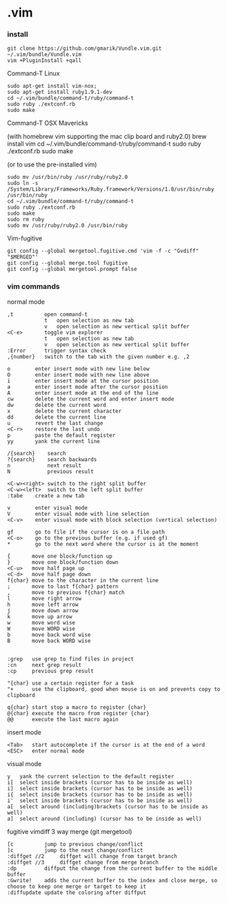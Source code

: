 .vim
====


### install


    git clone https://github.com/gmarik/Vundle.vim.git ~/.vim/bundle/Vundle.vim
    vim +PluginInstall +qall

Command-T Linux

    sudo apt-get install vim-nox;
    sudo apt-get install ruby1.9.1-dev
    cd ~/.vim/bundle/command-t/ruby/command-t
    sudo ruby ./extconf.rb
    sudo make
    
Command-T OSX Mavericks

(with homebrew vim supporting the mac clip board and ruby2.0)
    brew install vim 
    cd ~/.vim/bundle/command-t/ruby/command-t
    sudo ruby ./extconf.rb
    sudo make

(or to use the pre-installed vim)

    sudo mv /usr/bin/ruby /usr/ruby/ruby2.0
    sudo ln -s /System/Library/Frameworks/Ruby.framework/Versions/1.8/usr/bin/ruby /usr/bin/ruby
    cd ~/.vim/bundle/command-t/ruby/command-t
    sudo ruby ./extconf.rb
    sudo make
    sudo rm ruby
    sudo mv /usr/ruby/ruby2.0 /usr/bin/ruby

Vim-fugitive

    git config --global mergetool.fugitive.cmd 'vim -f -c "Gvdiff" "$MERGED"'
    git config --global merge.tool fugitive
    git config --global mergetool.prompt false

### vim commands

normal mode

    ,t          open command-t
                t   open selection as new tab
                v   open selection as new vertical split buffer
    <C-e>       toggle vim explorer
                t   open selection as new tab
                v   open selection as new vertical split buffer
    :Error      trigger syntax check
    ,{number}   switch to the tab with the given number e.g. ,2
   
    o        enter insert mode with new line below
    O        enter insert mode with new line above
    i        enter insert mode at the cursor position
    a        enter insert mode after the cursor position
    A        enter insert mode at the end of the line
    cw       delete the current word and enter insert mode
    dw       delete the current word
    x        delete the current character
    dd       delete the current line
    u        revert the last change
    <C-r>    restore the last undo
    p        paste the default register
    yy       yank the current line
   
    /{search}    search
    ?{search}    search backwards
    n            next result
    N            previous result
   
    <C-w><right> switch to the right split buffer
    <C-w><left>  switch to the left split buffer
    :tabe    create a new tab
   
    v        enter visual mode
    V        enter visual mode with line selection
    <C-v>    enter visual mode with block selection (vertical selection)
   
    gf       go to file if the cursor is on a file path
    <C-o>    go to the previous buffer (e.g. if used gf)
    *        go to the next word where the cursor is at the moment
    
    {       move one block/function up
    }       move one block/function down
    <C-u>   move half page up
    <C-d>   move half page down
    f{char} move to the character in the current line
    ;       move to last f{char} pattern
    ,       move to previous f{char} match
    l       move right arrow
    h       move left arrow
    j       move down arrow
    k       move up arrow
    w       move word wise
    W       move WORD wise
    b       move back word wise
    B       move back WORD wise

 
    :grep   use grep to find files in project
    :cn     next grep result
    :cp     previous grep result
    
    "{char} use a certain register for a task
    "+      use the clipboard, good when mouse is on and prevents copy to clipboard
   
    q{char} start stop a macro to register {char}
    @{char} execute the macro from register {char}
    @@      execute the last macro again

insert mode

    <Tab>   start autocomplete if the cursor is at the end of a word
    <ESC>   enter normal mode
    
visual mode

    y   yank the current selection to the default register
    i[  select inside brackets (cursor has to be inside as well)
    i]  select inside brackets (cursor has to be inside as well)
    i{  select inside brackets (cursor has to be inside as well)
    i'  select inside brackets (cursor has to be inside as well)
    a[  select around (including)brackets (cursor has to be inside as well)
    a]  select around (including) (cursor has to be inside as well)
        
    
fugitive vimdiff 3 way merge (git mergetool)

    [c          jump to previous change/conflict
    ]c          jump to the next change/conflict
    :diffget //2     diffget will change from target branch
    :diffget //3     diffget change from merge branch
    :dp         diffput the change from the current buffer to the middle buffer
    :Gwrite!    adds the current buffer to the index and close merge, so choose to keep one merge or target to keep it
    :diffupdate update the coloring after diffput
